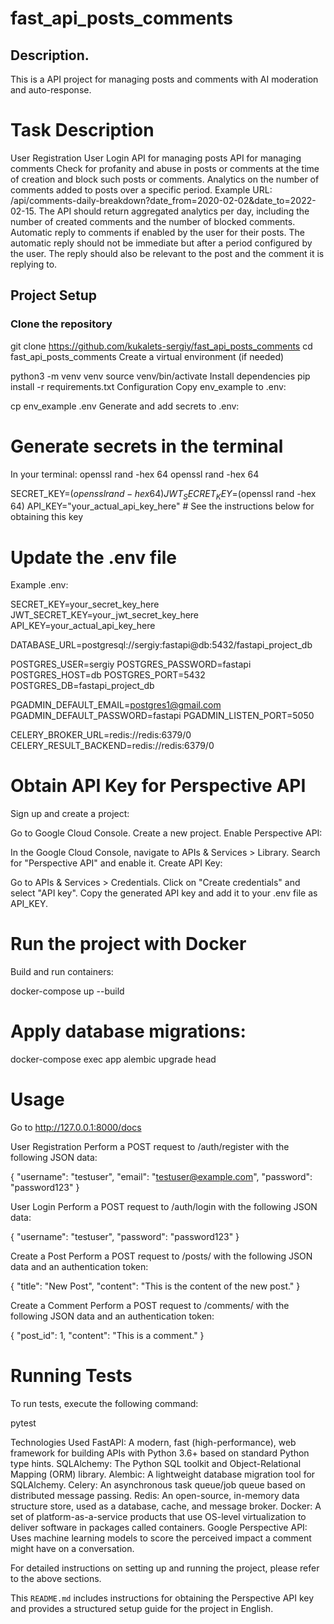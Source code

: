 # fast_api_posts_comments

## Description.

This is a API project for managing posts and comments with AI moderation and auto-response.

# Task Description
User Registration
User Login
API for managing posts
API for managing comments
Check for profanity and abuse in posts or comments at the time of creation and block such posts or comments.
Analytics on the number of comments added to posts over a specific period. Example URL: /api/comments-daily-breakdown?date_from=2020-02-02&date_to=2022-02-15. The API should return aggregated analytics per day, including the number of created comments and the number of blocked comments.
Automatic reply to comments if enabled by the user for their posts. The automatic reply should not be immediate but after a period configured by the user. The reply should also be relevant to the post and the comment it is replying to.

## Project Setup

### Clone the repository
git clone https://github.com/kukalets-sergiy/fast_api_posts_comments
cd fast_api_posts_comments
Create a virtual environment (if needed)

python3 -m venv venv
source venv/bin/activate
Install dependencies
pip install -r requirements.txt
Configuration
Copy env_example to .env:

cp env_example .env
Generate and add secrets to .env:

# Generate secrets in the terminal
In your terminal:
openssl rand -hex 64
openssl rand -hex 64

SECRET_KEY=$(openssl rand -hex 64)
JWT_SECRET_KEY=$(openssl rand -hex 64)
API_KEY="your_actual_api_key_here" # See the instructions below for obtaining this key

# Update the .env file

Example .env:

SECRET_KEY=your_secret_key_here
JWT_SECRET_KEY=your_jwt_secret_key_here
API_KEY=your_actual_api_key_here

DATABASE_URL=postgresql://sergiy:fastapi@db:5432/fastapi_project_db

POSTGRES_USER=sergiy
POSTGRES_PASSWORD=fastapi
POSTGRES_HOST=db
POSTGRES_PORT=5432
POSTGRES_DB=fastapi_project_db

PGADMIN_DEFAULT_EMAIL=postgres1@gmail.com
PGADMIN_DEFAULT_PASSWORD=fastapi
PGADMIN_LISTEN_PORT=5050

CELERY_BROKER_URL=redis://redis:6379/0
CELERY_RESULT_BACKEND=redis://redis:6379/0

# Obtain API Key for Perspective API
Sign up and create a project:

Go to Google Cloud Console.
Create a new project.
Enable Perspective API:

In the Google Cloud Console, navigate to APIs & Services > Library.
Search for "Perspective API" and enable it.
Create API Key:

Go to APIs & Services > Credentials.
Click on "Create credentials" and select "API key".
Copy the generated API key and add it to your .env file as API_KEY.

# Run the project with Docker
Build and run containers:

docker-compose up --build

# Apply database migrations:
docker-compose exec app alembic upgrade head

# Usage
Go to http://127.0.0.1:8000/docs

User Registration
Perform a POST request to /auth/register with the following JSON data:

{
  "username": "testuser",
  "email": "testuser@example.com",
  "password": "password123"
}

User Login
Perform a POST request to /auth/login with the following JSON data:

{
  "username": "testuser",
  "password": "password123"
}

Create a Post
Perform a POST request to /posts/ with the following JSON data and an authentication token:

{
  "title": "New Post",
  "content": "This is the content of the new post."
}

Create a Comment
Perform a POST request to /comments/ with the following JSON data and an authentication token:

{
  "post_id": 1,
  "content": "This is a comment."
}

# Running Tests
To run tests, execute the following command:

pytest

Technologies Used
FastAPI: A modern, fast (high-performance), web framework for building APIs with Python 3.6+ based on standard Python type hints.
SQLAlchemy: The Python SQL toolkit and Object-Relational Mapping (ORM) library.
Alembic: A lightweight database migration tool for SQLAlchemy.
Celery: An asynchronous task queue/job queue based on distributed message passing.
Redis: An open-source, in-memory data structure store, used as a database, cache, and message broker.
Docker: A set of platform-as-a-service products that use OS-level virtualization to deliver software in packages called containers.
Google Perspective API: Uses machine learning models to score the perceived impact a comment might have on a conversation.

For detailed instructions on setting up and running the project, please refer to the above sections.


This `README.md` includes instructions for obtaining the Perspective API key and provides a structured setup guide for the project in English.